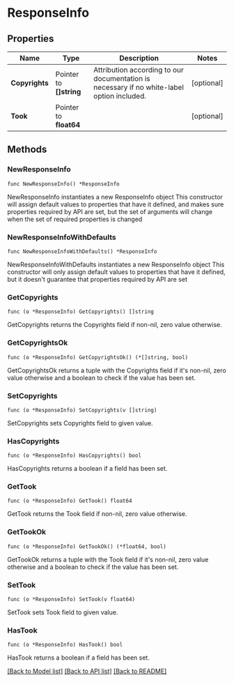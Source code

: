 # ResponseInfo

## Properties

Name | Type | Description | Notes
------------ | ------------- | ------------- | -------------
**Copyrights** | Pointer to **[]string** | Attribution according to our documentation is necessary if no white-label option included. | [optional] 
**Took** | Pointer to **float64** |  | [optional] 

## Methods

### NewResponseInfo

`func NewResponseInfo() *ResponseInfo`

NewResponseInfo instantiates a new ResponseInfo object
This constructor will assign default values to properties that have it defined,
and makes sure properties required by API are set, but the set of arguments
will change when the set of required properties is changed

### NewResponseInfoWithDefaults

`func NewResponseInfoWithDefaults() *ResponseInfo`

NewResponseInfoWithDefaults instantiates a new ResponseInfo object
This constructor will only assign default values to properties that have it defined,
but it doesn't guarantee that properties required by API are set

### GetCopyrights

`func (o *ResponseInfo) GetCopyrights() []string`

GetCopyrights returns the Copyrights field if non-nil, zero value otherwise.

### GetCopyrightsOk

`func (o *ResponseInfo) GetCopyrightsOk() (*[]string, bool)`

GetCopyrightsOk returns a tuple with the Copyrights field if it's non-nil, zero value otherwise
and a boolean to check if the value has been set.

### SetCopyrights

`func (o *ResponseInfo) SetCopyrights(v []string)`

SetCopyrights sets Copyrights field to given value.

### HasCopyrights

`func (o *ResponseInfo) HasCopyrights() bool`

HasCopyrights returns a boolean if a field has been set.

### GetTook

`func (o *ResponseInfo) GetTook() float64`

GetTook returns the Took field if non-nil, zero value otherwise.

### GetTookOk

`func (o *ResponseInfo) GetTookOk() (*float64, bool)`

GetTookOk returns a tuple with the Took field if it's non-nil, zero value otherwise
and a boolean to check if the value has been set.

### SetTook

`func (o *ResponseInfo) SetTook(v float64)`

SetTook sets Took field to given value.

### HasTook

`func (o *ResponseInfo) HasTook() bool`

HasTook returns a boolean if a field has been set.


[[Back to Model list]](../README.md#documentation-for-models) [[Back to API list]](../README.md#documentation-for-api-endpoints) [[Back to README]](../README.md)


